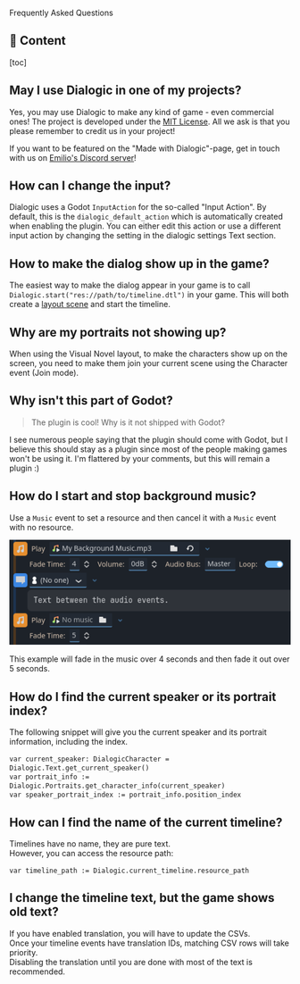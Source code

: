 <div class="header-banner blurple">
     <div class="header-label blurple">Frequently Asked Questions</div>
</div>

## 📜 Content
[toc]

## May I use Dialogic in one of my projects?

Yes, you may use Dialogic to make any kind of game - even commercial ones!
The project is developed under the [MIT License](https://github.com/dialogic-godot/dialogic/blob/master/LICENSE). All we ask is that you please remember to credit us in your project!

If you want to be featured on the "Made with Dialogic"-page, get in touch with us on [Emilio's Discord server](https://discord.gg/2hHQzkf2pX)!

## How can I change the input?

Dialogic uses a Godot `InputAction` for the so-called "Input Action". By default, this is the `dialogic_default_action` which is automatically created when enabling the plugin. You can either edit this action or use a different input action by changing the setting in the dialogic settings Text section.

## How to make the dialog show up in the game?

The easiest way to make the dialog appear in your game is to call `Dialogic.start("res://path/to/timeline.dtl")` in your game. This will both create a [layout scene](styles-and-layouts.md) and start the timeline.

## Why are my portraits not showing up?

When using the Visual Novel layout, to make the characters show up on the screen, you need to make them join your current scene using the Character event (Join mode).

## Why isn't this part of Godot?

> The plugin is cool! Why is it not shipped with Godot?

I see numerous people saying that the plugin should come with Godot, but I believe this should stay as a plugin since most of the people making games won't be using it. I'm flattered by your comments, but this will remain a plugin :)

## How do I start and stop background music?

Use a `Music` event to set a resource and then cancel it with a `Music` event with no resource.

![header_faq](/media/faq/background_music_toggling.png)

This example will fade in the music over 4 seconds and then fade it out over 5 seconds.

## How do I find the current speaker or its portrait index?

The following snippet will give you the current speaker and its portrait information, including the index.

```gdscript
var current_speaker: DialogicCharacter = Dialogic.Text.get_current_speaker()
var portrait_info := Dialogic.Portraits.get_character_info(current_speaker)
var speaker_portrait_index := portrait_info.position_index
```

## How can I find the name of the current timeline?

Timelines have no name, they are pure text.\
However, you can access the resource path:
```gdscript
var timeline_path := Dialogic.current_timeline.resource_path
```

## I change the timeline text, but the game shows old text?

If you have enabled translation, you will have to update the CSVs.\
Once your timeline events have translation IDs, matching CSV rows will take priority.\
Disabling the translation until you are done with most of the text is recommended.
